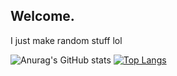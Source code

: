 ## Welcome.

I just make random stuff lol

![Anurag's GitHub stats](https://github-readme-stats.vercel.app/api?username=peytoncl&show_icons=true&theme=radical)
[![Top Langs](https://github-readme-stats.vercel.app/api/top-langs/?username=peytoncl&layout=compact)](https://github.com/anuraghazra/github-readme-stats)
